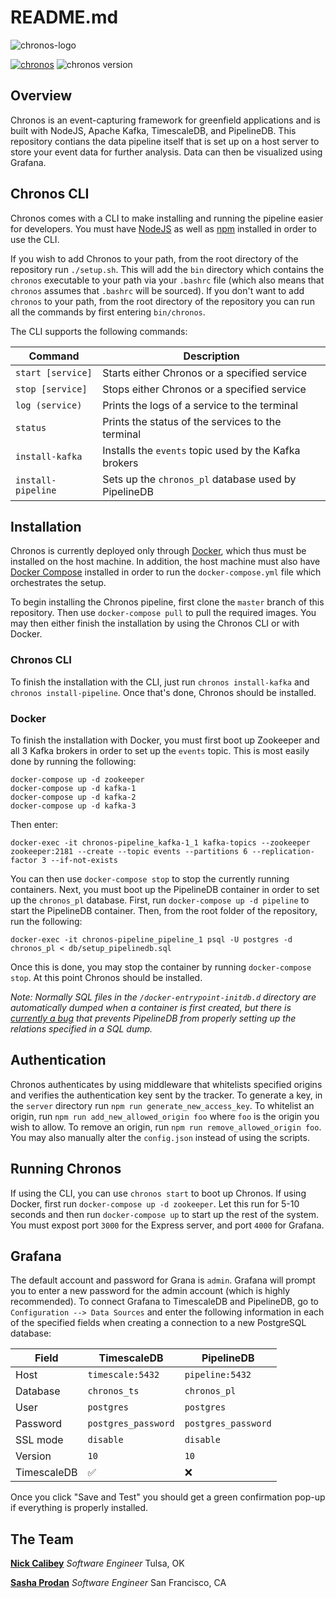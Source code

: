 # README.md
![chronos-logo](https://i.imgur.com/yWR0afJ.png)

[![chronos](https://img.shields.io/badge/chronos-%F0%9F%95%B0-blue.svg)](https://chronos-project.github.io)
![chronos version](https://img.shields.io/badge/version-0.9.0--beta-orange.svg)
## Overview
Chronos is an event-capturing framework for greenfield applications and is built with NodeJS, Apache Kafka, TimescaleDB, and PipelineDB. This repository contians the data pipeline itself that is set up on a host server to store your event data for further analysis. Data can then be visualized using Grafana.

## Chronos CLI
Chronos comes with a CLI to make installing and running the pipeline easier for developers. You must have [NodeJS](https://nodejs.org/en/) as well as [npm](https://www.npmjs.com/) installed in order to use the CLI.

If you wish to add Chronos to your path, from the root directory of the repository run `./setup.sh`. This will add the `bin` directory which contains the `chronos` executable to your path via your `.bashrc` file (which also means that `chronos` assumes that `.bashrc` will be sourced). If you don't want to add `chronos` to your path, from the root directory of the repository you can run all the commands by first entering `bin/chronos`.

The CLI supports the following commands:

Command | Description
------- | -----------
`start [service]` | Starts either Chronos or a specified service
`stop [service]` | Stops either Chronos or a specified service
`log (service)` | Prints the logs of a service to the terminal
`status` | Prints the status of the services to the terminal
`install-kafka` | Installs the `events` topic used by the Kafka brokers
`install-pipeline` | Sets up the `chronos_pl` database used by PipelineDB

## Installation
Chronos is currently deployed only through [Docker](https://docs.docker.com/install/), which thus must be installed on the host machine. In addition, the host machine must also have [Docker Compose](https://docs.docker.com/compose/install/) installed in order to run the `docker-compose.yml` file which orchestrates the setup.

To begin installing the Chronos pipeline, first clone the `master` branch of this repository. Then use `docker-compose pull` to pull the required images. You may then either finish the installation by using the Chronos CLI or with Docker.

### Chronos CLI
To finish the installation with the CLI, just run `chronos install-kafka` and `chronos install-pipeline`. Once that's done, Chronos should be installed.

### Docker
To finish the installation with Docker, you must first boot up Zookeeper and all 3 Kafka brokers in order to set up the `events` topic. This is most easily done by running the following:
```
docker-compose up -d zookeeper
docker-compose up -d kafka-1
docker-compose up -d kafka-2
docker-compose up -d kafka-3
```
Then enter:
```
docker-exec -it chronos-pipeline_kafka-1_1 kafka-topics --zookeeper zookeeper:2181 --create --topic events --partitions 6 --replication-factor 3 --if-not-exists
```
You can then use `docker-compose stop` to stop the currently running containers. Next, you must boot up the PipelineDB container in order to set up the `chronos_pl` database. First, run `docker-compose up -d pipeline` to start the PipelineDB container. Then, from the root folder of the repository, run the following:
```
docker-exec -it chronos-pipeline_pipeline_1 psql -U postgres -d chronos_pl < db/setup_pipelinedb.sql
```
Once this is done, you may stop the container by running `docker-compose stop`. At this point Chronos should be installed.

_Note: Normally SQL files in the `/docker-entrypoint-initdb.d` directory are automatically dumped when a container is first created, but there is [currently a bug](https://github.com/pipelinedb/pipelinedb/issues/1997) that prevents PipelineDB from properly setting up the relations specified in a SQL dump._

## Authentication
Chronos authenticates by using middleware that whitelists specified origins and verifies the authentication key sent by the tracker. To generate a key, in the `server` directory run `npm run generate_new_access_key`. To whitelist an origin, run `npm run add_new_allowed_origin foo` where `foo` is the origin you wish to allow. To remove an origin, run `npm run remove_allowed_origin foo`. You may also manually alter the `config.json` instead of using the scripts.

## Running Chronos
If using the CLI, you can use `chronos start` to boot up Chronos. If using Docker, first run `docker-compose up -d zookeeper`. Let this run for 5-10 seconds and then run `docker-compose up` to start up the rest of the system. You must expost port `3000` for the Express server, and port `4000` for Grafana.

## Grafana
The default account and password for Grana is `admin`. Grafana will prompt you to enter a new password for the admin account (which is highly recommended). To connect Grafana to TimescaleDB and PipelineDB, go to `Configuration --> Data Sources` and enter the following information in each of the specified fields when creating a connection to a new PostgreSQL database:

Field | TimescaleDB | PipelineDB
----- | ----------- | ----------
Host  | `timescale:5432` | `pipeline:5432`
Database | `chronos_ts` | `chronos_pl`
User | `postgres` | `postgres`
Password | `postgres_password` | `postgres_password`
SSL mode | `disable` | `disable`
Version | `10` | `10`
TimescaleDB | ✅ | ❌

Once you click "Save and Test" you should get a green confirmation pop-up if everything is properly installed.

## The Team
[**Nick Calibey**](https://ncalibey.github.io/) _Software Engineer_ Tulsa, OK

[**Sasha Prodan**](https://sashaprodan.github.io/) _Software Engineer_ San Francisco, CA
